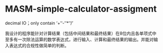 # MASM-simple-calculator-assigment
decimal IO；only contain ‘+’‘-’‘*’‘/’

我设计的程序能针对计算结果（包括中间结果和最终结果）在8位内且各单项式中至多有一次除法运算的数学表达式，进行输入、计算和最终结果的输出。并能对输入表达式的合规性做简单的判断。
